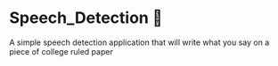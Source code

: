 # Speech_Detection  🎤  
A simple speech detection application that will write what you say on a piece of college ruled paper
